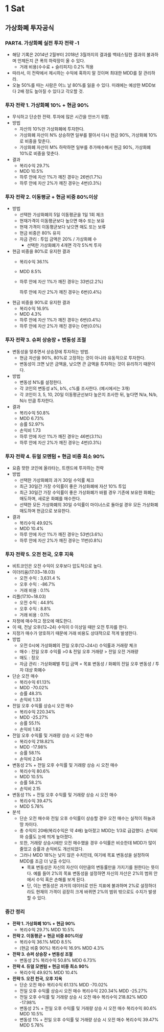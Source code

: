 # 1 Sat

## 가상화폐 투자공식

### PART4. 가상화폐 실전 투자 전략 -1

* 해당 기록은 2014년 2월부터 2018년 3월까지의 결과를 백테스팅한 결과의 불과하며 언제든지 큰 폭의 하락장이 올 수 있다.
  * 거래 비용\(수수료 + 슬리피지\) 0.2% 적용
* 따라서, 이 전략에서 제시하는 수익에 혹하지 말 것이며 최대한 MDD를 잘 관리하라.
* 오늘 50%를 따는 사람은 어느 날 80%를 잃을 수 있다. 미래에는 예상한 MDD보다 2배 정도 높아질 수 있다고 각오할 것.

### 투자 전략 1. 가상화폐 10% + 현금 90%

* 무식하고 단순한 전략. 투자에 많은 시간을 안쓰기 위함.
* 방법
  * 자산의 10%만 가상화폐에 투자한다.
  * 가상화폐 자산이 N% 상승하면 일부를 팔아서 다시 현금 90%, 가상화폐 10%로 비중을 맞춘다.
  * 가상화폐 자산이 M% 하락하면 일부를 추가매수해서 현금 90%, 가상화폐 10%로 비중을 맞춘다.
* 결과
  * 복리수익 29.7%
  * MDD 10.5%
  * 하루 안에 자산 1%가 깨진 경우는 26번\(1.7%\)
  * 하루 안에 자산 2%가 깨진 경우는 4번\(0.3%\)

### 투자 전략 2. 이동평균 + 현금 비중 80%이상

* 방법
  * 선택한 가상화폐의 5일 이동평균을 1일 1회 체크
  * 현재가격이 이동평균보다 높으면 매수 또는 보유
  * 현재 가격이 이동평균보다 낮으면 매도 또는 보류
  * 현금 비중은 80% 유지
  * 자금 관리 : 투입 금액은 20% / 가상화폐 수
    * 선택한 가상화폐가 4개면 각각 5%씩 투자
* 현금 비중을 80%로 유지한 결과
  * 복리수익 36.1%
  * MDD 8.5%
  * 하루 안에 자산 1%가 깨진 경우는 33번\(2.2%\)

    하루 안에 자산 2%가 깨진 경우는 6번\(0.4%\)
* 현금 비중을 90%로 유지한 결과
  * 복리수익 16.9%
  * MDD 4.3%
  * 하루 안에 자산 1%가 깨진 경우는 6번\(0.4%\)
  * 하루 안에 자산 2%가 깨진 경우는 0번\(0.0%\)

### 투자 전략 3. 슈퍼 상승장 + 변동성 조절

* 변동성을 맞추면서 상승장에 투자하는 방법.
  * 현금 자산을 90%, 80%로 고정하는 것이 아니라 유동적으로 투자한다.
  * 변동성이 크면 낮은 금액을, 낮으면 큰 금액을 투자하는 것이 유리하기 때문이다.
* 방법
  * 변동성 N%를 설정한다.
  * 각 코인의 변동성 a%, b%, c%를 조사한다. \(예시에서는 3개\)
  * 각 코인이 3, 5, 10, 20일 이동평균선보다 높은지 조사한 뒤, 높다면 N/a, N/b, N/c 만큼 투자한다.
* 결과
  * 복리수익 50.8%
  * MDD 6.73%
  * 승률 52.97%
  * 손익비 1.73
  * 하루 안에 자산 1%가 깨진 경우는 46번\(3.1%\)
  * 하루 안에 자산 2%가 깨진 경우는 4번\(0.3%\)



### 투자 전략 4. 듀얼 모멘텀 + 현금 비중 최소 90%

* 요즘 핫한 코인에 올라타는, 트렌드에 투자하는 전략
* 방법
  * 선택한 가상화폐의 과거 30일 수익률 체크
  * 최근 30일간 가장 수익률이 좋은 가상화폐에 자산 10% 투입
  * 최근 30일간 가장 수익률이 좋은 가상화폐가 바뀔 경우 기존에 보유한 화폐는 매도하며, 새로운 화폐를 매수한다.
  * 선택한 모든 가상화폐의 30일 수익률이 마이너스로 돌아설 경우 모든 가상화폐 매도하며 현금으로 보유한다.
* 결과
  * 복리수익 49.92%
  * MDD 10.4%
  * 하루 안에 자산 1%가 깨진 경우는 53번\(3.6%\)
  * 하루 안에 자산 2%가 깨진 경우는 11번\(0.8%\)



### 투자 전략 5. 오전 천국, 오후 지옥

* 비트코인은 오전 수익이 오후보다 압도적으로 높다.
* 이더리움\(17.03~18.03\)
  * 오전 수익 : 3,631.4 %
  * 오후 수익 : -86.7%
  * 거래 비용 : 0.1%
* 리플\(17.10~18.03\)
  * 오전 수익 : 44.9%
  * 오후 수익 : 8.8%
  * 거래 비용 : 0.1%
* 자정에 매수하고 정오에 매도한다.
* 이 때, 전날 오후\(12~24\) 수익이 0 이상일 때만 오전 투자를 한다.
* 지정가 매수가 양호하기 때문에 거래 비용도 상대적으로 적게 발생한다.
* 방법
  * 오전 0시에 가상화폐의 전일 오후\(12~24시\) 수익률과 거래량 체크
  * 매수 : 전일 오후 수익률 &gt;0 & 전일 오후 거래량 &gt; 전일 오전 거래량
  * 매도 : 정오
  * 자금 관리 : 가상화폐별 투입 금액 = 목표 변동성 / 화폐의 전일 오후 변동성 / 투자 대상 화폐수
* 단순 오전 매수
  * 복리수익 61.13%
  * MDD -70.02%
  * 승률 48.3%
  * 손익비 1.33
* 전일 오후 수익률 상승시 오전 매수
  * 복리수익 220.34%
  * MDD -25.27%
  * 승률 55.1%
  * 손익비 1.82
* 전일 오후 수익률 및 거래량 상승 시 오전 매수
  * 복리수익 218.82%
  * MDD -17.98%
  * 승률 58.1%
  * 손익비 2.04
* 변동성 2% + 전일 오후 수익률 및 거래량 상승 시 오전 매수
  * 복리수익 80.6%
  * MDD 10.5%
  * 승률 58.2%
  * 손익비 2.15
* 변동성 1% + 전일 오후 수익률 및 거래량 상승 시 오전 매수
  * 복리수익 39.47%
  * MDD 5.78%
* 분석
  * 단순 오전 매수와 전일 오후 수익률이 상승할 경우 오전 매수는 실적이 하늘과 땅 차이다.
  * 총 수익이 20배\(복리수익은 약 4배\) 높아졌고 MDD는 1/3로 급감했다. 손익비와 승률도 눈에 띄게 높아졌다.
  * 또한, 거래량 상승시에만 오전 매수했을 경우 수익률은 비슷한데 MDD가 많이 줄었고 승률과 손익비도 개선되었다.
  * 그러나 MDD 18%는 낮지 않은 수치인데,  여기에 목표 변동성을 설정하여 MDD를 조금 더 낮출 수있다.
    * 목표 변동성은 자신의 자산이 이만큼의 변동률만을 가지기를 원한다는 뜻이다. 예를 들어 2%의 목표 변동성을 설정하면 자신의 자산은 2%의 범위 안에서 수익 혹은 손해를 보게 된다.
    * 단, 이는 변동성은 과거의 데이터로 만든 지표에 불과하며 2%로 설정하더라도 현재의 가격이 굉장히 크게 바뀌면 2%의 범위 밖으로도 수지가 발생할 수 있다.



### 중간 정리

* **전략 1. 가상화폐 10% + 현금 90%**
  * 복리수익 29.7% MDD 10.5%
* **전략 2. 이동평균 + 현금 비중 80%이상**
  * 복리수익 36.1% MDD 8.5%
  * \(현금 비중 90%\) 복리수익 16.9% MDD 4.3%
* **전략 3. 슈퍼 상승장 + 변동성 조절**
  * 변동성 2% 복리수익 50.8% MDD 6.73%
* **전략 4. 듀얼 모멘텀 + 현금 비중 최소 90%**
  * 복리수익 49.92% MDD 10.4%
* **전략 5. 오전 천국, 오후 지옥**
  * 단순 오전 매수 복리수익 61.13% MDD -70.02%
  * 전일 오후 수익률 상승시 오전 매수 복리수익 220.34% MDD -25.27%
  * 전일 오후 수익률 및 거래량 상승 시 오전 매수 복리수익 218.82% MDD -17.98%
  * 변동성 2% + 전일 오후 수익률 및 거래량 상승 시 오전 매수 복리수익 80.6% MDD 10.5%
  * 변동성 1% + 전일 오후 수익률 및 거래량 상승 시 오전 매수 복리수익 39.47% MDD 5.78%



